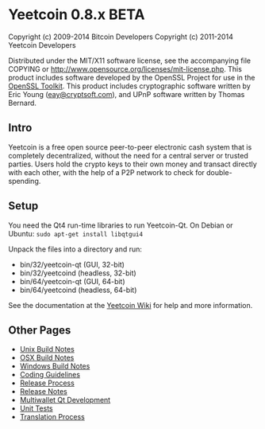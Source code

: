 Yeetcoin 0.8.x BETA
====================

Copyright (c) 2009-2014 Bitcoin Developers
Copyright (c) 2011-2014 Yeetcoin Developers

Distributed under the MIT/X11 software license, see the accompanying
file COPYING or http://www.opensource.org/licenses/mit-license.php.
This product includes software developed by the OpenSSL Project for use in the [OpenSSL Toolkit](http://www.openssl.org/). This product includes
cryptographic software written by Eric Young ([eay@cryptsoft.com](mailto:eay@cryptsoft.com)), and UPnP software written by Thomas Bernard.


Intro
---------------------
Yeetcoin is a free open source peer-to-peer electronic cash system that is
completely decentralized, without the need for a central server or trusted
parties.  Users hold the crypto keys to their own money and transact directly
with each other, with the help of a P2P network to check for double-spending.


Setup
---------------------
You need the Qt4 run-time libraries to run Yeetcoin-Qt. On Debian or Ubuntu:
	`sudo apt-get install libqtgui4`

Unpack the files into a directory and run:

- bin/32/yeetcoin-qt (GUI, 32-bit)
- bin/32/yeetcoind (headless, 32-bit)
- bin/64/yeetcoin-qt (GUI, 64-bit)
- bin/64/yeetcoind (headless, 64-bit)

See the documentation at the [Yeetcoin Wiki](http://yeetcoin.info)
for help and more information.


Other Pages
---------------------
- [Unix Build Notes](build-unix.md)
- [OSX Build Notes](build-osx.md)
- [Windows Build Notes](build-msw.md)
- [Coding Guidelines](coding.md)
- [Release Process](release-process.md)
- [Release Notes](release-notes.md)
- [Multiwallet Qt Development](multiwallet-qt.md)
- [Unit Tests](unit-tests.md)
- [Translation Process](translation_process.md)
